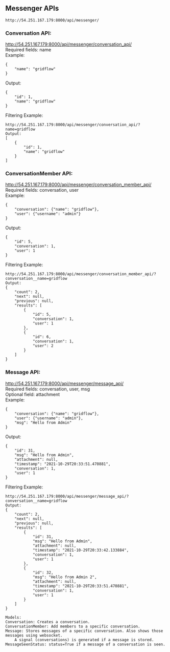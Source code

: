 ## Messenger APIs
```
http://54.251.167.179:8000/api/messenger/
```

### Conversation API:
http://54.251.167.179:8000/api/messenger/conversation_api/ <br>
Required fields: name <br>
Example:
```
{
    "name": "gridflow"
}
```
Output:
```
{
    "id": 1,
    "name": "gridflow"
}
```
Filtering Example:
```
http://54.251.167.179:8000/api/messenger/conversation_api/?name=gridflow
Output:
[
    {
        "id": 1,
        "name": "gridflow"
    }
]
```

### ConversationMember API:
http://54.251.167.179:8000/api/messenger/conversation_member_api/ <br>
Required fields: conversation, user <br>
Example:
```
{
    "conversation": {"name": "gridflow"},
    "user": {"username": "admin"}
}
```
Output:
```
{
    "id": 5,
    "conversation": 1,
    "user": 1
}
```
Filtering Example:
```
http://54.251.167.179:8000/api/messenger/conversation_member_api/?conversation__name=gridflow
Output:
{
    "count": 2,
    "next": null,
    "previous": null,
    "results": [
        {
            "id": 5,
            "conversation": 1,
            "user": 1
        },
        {
            "id": 6,
            "conversation": 1,
            "user": 2
        }
    ]
}
```

### Message API:
http://54.251.167.179:8000/api/messenger/message_api/ <br>
Required fields: conversation, user, msg <br>
Optional field: attachment <br>
Example:
```
{
    "conversation": {"name": "gridflow"},
    "user": {"username": "admin"},
    "msg": "Hello from Admin"
}
```
Output:
```
{
    "id": 31,
    "msg": "Hello from Admin",
    "attachment": null,
    "timestamp": "2021-10-29T20:33:51.470881",
    "conversation": 1,
    "user": 1
}
```
Filtering Example:
```
http://54.251.167.179:8000/api/messenger/message_api/?conversation__name=gridflow
Output:
{
    "count": 2,
    "next": null,
    "previous": null,
    "results": [
        {
            "id": 31,
            "msg": "Hello from Admin",
            "attachment": null,
            "timestamp": "2021-10-29T20:33:42.133884",
            "conversation": 1,
            "user": 1
        },
        {
            "id": 32,
            "msg": "Hello from Admin 2",
            "attachment": null,
            "timestamp": "2021-10-29T20:33:51.470881",
            "conversation": 1,
            "user": 1
        }
    ]
}
```

```
Models:
Conversation: Creates a conversation.
ConversationMember: Add members to a specific conversation.
Message: Stores messages of a specific conversation. Also shows those messages using websocket.
    A signal (conversations) is generated if a message is stored.
MessageSeenStatus: status=True if a message of a conversation is seen.
```
